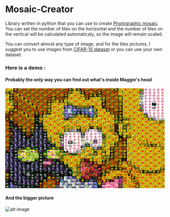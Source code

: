 # Mosaic-Creator

Library written in python that you can use to create [Photographic mosaic](https://en.wikipedia.org/wiki/Photographic_mosaic).
You can set the number of tiles on the horizontal and the number of tiles on the vertical will be calculated automaticaly, so the image will remain scaled.

You can convert almost any type of image, and for the tiles pictures, I suggest you to use images from [CIFAR-10 dataset](https://www.cs.toronto.edu/~kriz/cifar.html) or you can use your own dataset.

### Here is a demo : 

#### Probably the only way you can find out what's inside Maggie's head


![alt image](https://github.com/CretuCalin/Mosaic-Creator/blob/master/demo/maggy.png "Simpson image made of flowers")

#### And the bigger picture

![alt image](https://github.com/CretuCalin/Mosaic-Creator/blob/master/demo/mozaic.jpg "Simpson image made of flowers")


